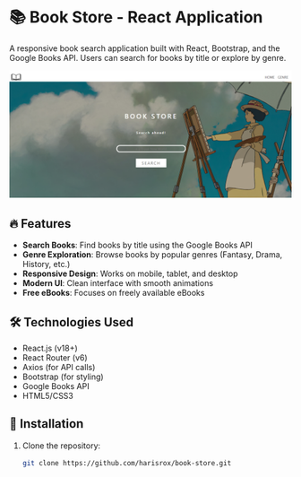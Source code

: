 # 📚 Book Store - React Application

A responsive book search application built with React, Bootstrap, and the Google Books API. Users can search for books by title or explore by genre.

![Demo Screenshot](./screenshot.PNG)

## 🔥 Features

- **Search Books**: Find books by title using the Google Books API
- **Genre Exploration**: Browse books by popular genres (Fantasy, Drama, History, etc.)
- **Responsive Design**: Works on mobile, tablet, and desktop
- **Modern UI**: Clean interface with smooth animations
- **Free eBooks**: Focuses on freely available eBooks

## 🛠 Technologies Used

- React.js (v18+)
- React Router (v6)
- Axios (for API calls)
- Bootstrap (for styling)
- Google Books API
- HTML5/CSS3

## 🚀 Installation

1. Clone the repository:
   ```bash
   git clone https://github.com/harisrox/book-store.git
   ```
